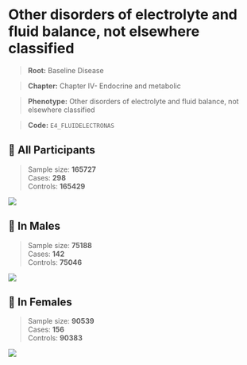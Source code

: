 # Other disorders of electrolyte and fluid balance, not elsewhere classified

> **Root:** Baseline Disease  

> **Chapter:** Chapter IV- Endocrine and metabolic  

> **Phenotype:** Other disorders of electrolyte and fluid balance, not elsewhere classified  

> **Code:** `E4_FLUIDELECTRONAS`

## 🧪 All Participants  
> Sample size: **165727**  
> Cases: **298**  
> Controls: **165429**
<img src="/Disease/Figures/ALL/Incidence/E4_FLUIDELECTRONAS.png"/>
<CsvTable src="/Disease_Data/ALL/Incidence/COX_E4_FLUIDELECTRONAS.csv" label="🔍 View full results" />

## 👨 In Males  
> Sample size: **75188**  
> Cases: **142**  
> Controls: **75046**
<img src="/Disease/Figures/Male/Incidence/E4_FLUIDELECTRONAS.png"/>
<CsvTable src="/Disease_Data/Male/Incidence/COX_E4_FLUIDELECTRONAS.csv" label="🔍 View full results" />

## 👩 In Females  
> Sample size: **90539**  
> Cases: **156**  
> Controls: **90383**
<img src="/Disease/Figures/Female/Incidence/E4_FLUIDELECTRONAS.png"/>
<CsvTable src="/Disease_Data/Female/Incidence/COX_E4_FLUIDELECTRONAS.csv" label="🔍 View full results" />
